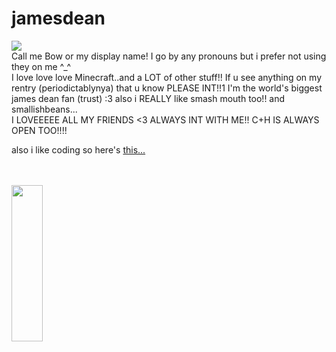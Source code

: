 # jamesdean
<img src="https://codehs.com/uploads/a83ce60dc31d23f4953f9fc73334ac8c">
<br>
Call me Bow or my display name!
I go by any pronouns but i prefer not using they on me ^_^
<br>
I love love love Minecraft..and a LOT of other stuff!!
If u see anything on my rentry (periodictablynya) that u know PLEASE INT!!1
I'm the world's biggest james dean fan (trust) :3 
also i REALLY like smash mouth too!!
and smallishbeans...
<br>
I LOVEEEEE ALL MY FRIENDS <3 ALWAYS INT WITH ME!!
C+H IS ALWAYS OPEN TOO!!!!
<br>
<p>also i like coding so here's <a href="https://chezzing.neocities.org">this...</a></p>
<br>
<br>
<img src="https://codehs.com/uploads/433549f997906dcefd9f70820b77b08c" height=250 width="50" class="center">
